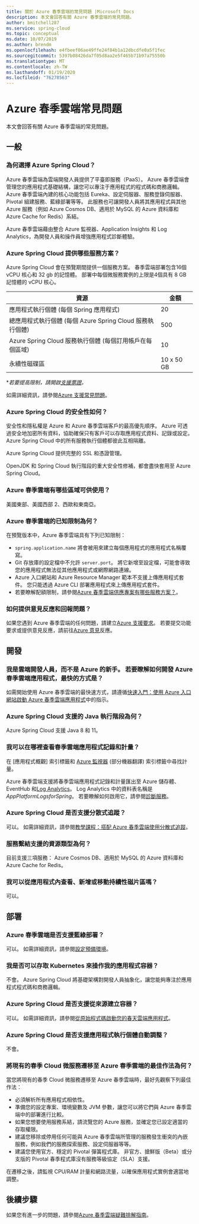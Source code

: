 ```yaml
---
title: 關於 Azure 春季雲端的常見問題 |Microsoft Docs
description: 本文會回答有關 Azure 春季雲端的常見問題。
author: bmitchell287
ms.service: spring-cloud
ms.topic: conceptual
ms.date: 10/07/2019
ms.author: brendm
ms.openlocfilehash: e4fbeef06ae49ffe24f84b1a12dbcdfe0a5f1fec
ms.sourcegitcommit: 5397b08426da7f05d8aa2e5f465b71b97a75550b
ms.translationtype: MT
ms.contentlocale: zh-TW
ms.lasthandoff: 01/19/2020
ms.locfileid: "76278563"
---
```

# <a name="azure-spring-cloud-faq"></a>Azure 春季雲端常見問題

本文會回答有關 Azure 春季雲端的常見問題。 

## <a name="general"></a>一般

### <a name="why-azure-spring-cloud"></a>為何選擇 Azure Spring Cloud？

Azure 春季雲端為雲端開發人員提供了平臺即服務（PaaS）。 Azure 春季雲端會管理您的應用程式基礎結構，讓您可以專注于應用程式的程式碼和商務邏輯。 Azure 春季雲端內建的核心功能包括 Eureka、設定伺服器、服務登錄伺服器、Pivotal 組建服務、藍綠部署等等。 此服務也可讓開發人員將其應用程式與其他 Azure 服務（例如 Azure Cosmos DB、適用於 MySQL 的 Azure 資料庫和 Azure Cache for Redis）系結。

Azure 春季雲端藉由整合 Azure 監視器、Application Insights 和 Log Analytics，為開發人員和操作員增強應用程式診斷體驗。

### <a name="what-service-plans-does-azure-spring-cloud-offer"></a>Azure Spring Cloud 提供哪些服務方案？

Azure Spring Cloud 會在預覽期間提供一個服務方案。  春季雲端部署包含16個 vCPU 核心和 32 gb 的記憶體。  部署中每個微服務實例的上限是4個具有 8 GB 記憶體的 vCPU 核心。

資源 | 金額
------- | -------
應用程式執行個體 (每個 Spring 應用程式) | 20
總應用程式執行個體 (每個 Azure Spring Cloud 服務執行個體) | 500
Azure Spring Cloud 服務執行個體 (每個訂用帳戶在每個區域) | 10
永續性磁碟區 | 10 x 50 GB

\*_若要提高限制，請開啟[支援票證](https://azure.microsoft.com/support/faq/)。_

如需詳細資訊，請參閱[Azure 支援常見問題](https://azure.microsoft.com/support/faq/)。

### <a name="how-secure-is-azure-spring-cloud"></a>Azure Spring Cloud 的安全性如何？

安全性和隱私權是 Azure 和 Azure 春季雲端客戶的最高優先順序。 Azure 可透過安全地加密所有資料，協助確保只有客戶可以存取應用程式資料、記錄或設定。 Azure Spring Cloud 中的所有服務執行個體都彼此互相隔離。

Azure Spring Cloud 提供完整的 SSL 和憑證管理。

OpenJDK 和 Spring Cloud 執行階段的重大安全性修補，都會盡快套用至 Azure Spring Cloud。

### <a name="in-which-regions-is-azure-spring-cloud-available"></a>Azure 春季雲端有哪些區域可供使用？

美國東部、美國西部 2、西歐和東南亞。

### <a name="what-are-the-known-limitations-of-azure-spring-cloud"></a>Azure 春季雲端的已知限制為何？

在預覽版本中，Azure 春季雲端具有下列已知限制：

* `spring.application.name` 將會被用來建立每個應用程式的應用程式名稱覆寫。
* Git 存放庫的設定檔中不允許 `server.port`。 將它新增至設定檔，可能會導致您的應用程式無法從其他應用程式或網際網路連線。
* Azure 入口網站和 Azure Resource Manager 範本不支援上傳應用程式套件。 您只能透過 Azure CLI 部署應用程式來上傳應用程式套件。
* 若要瞭解配額限制，請參閱[Azure 春季雲端供應專案有哪些服務方案？](#what-service-plans-does-azure-spring-cloud-offer)。

### <a name="how-can-i-provide-feedback-and-report-issues"></a>如何提供意見反應和回報問題？

如果您遇到 Azure 春季雲端的任何問題，請建立[Azure 支援要求](https://docs.microsoft.com/azure/azure-portal/supportability/how-to-create-azure-support-request)。 若要提交功能要求或提供意見反應，請前往[Azure 意見](https://feedback.azure.com/forums/34192--general-feedback)反應。

## <a name="development"></a>開發

### <a name="i-am-a-spring-cloud-developer-but-new-to-azure-what-is-the-quickest-way-for-me-to-learn-how-to-develop-an-azure-spring-cloud-application"></a>我是雲端開發人員，而不是 Azure 的新手。 若要瞭解如何開發 Azure 春季雲端應用程式，最快的方式是？

如需開始使用 Azure 春季雲端的最快速方式，請遵循[快速入門：使用 Azure 入口網站啟動 Azure 春季雲端應用程式](spring-cloud-quickstart-launch-app-portal.md)中的指示。

### <a name="what-java-runtime-does-azure-spring-cloud-support"></a>Azure Spring Cloud 支援的 Java 執行階段為何？

Azure Spring Cloud 支援 Java 8 和 11。

### <a name="where-can-i-view-my-spring-cloud-application-logs-and-metrics"></a>我可以在哪裡查看春季雲端應用程式記錄和計量？

在 [應用程式概觀] 索引標籤和 [Azure 監視器](https://docs.microsoft.com/azure/azure-monitor/platform/data-platform-metrics#interacting-with-azure-monitor-metrics) \(部分機器翻譯\) 索引標籤中尋找計量。

Azure 春季雲端支援將春季雲端應用程式記錄和計量匯出至 Azure 儲存體、EventHub 和[Log Analytics](https://docs.microsoft.com/azure/azure-monitor/platform/data-platform-logs#log-queries)。 Log Analytics 中的資料表名稱是*AppPlatformLogsforSpring*。 若要瞭解如何啟用它，請參閱[診斷服務](diagnostic-services.md)。

### <a name="does-azure-spring-cloud-support-distributed-tracing"></a>Azure Spring Cloud 是否支援分散式追蹤？

可以。 如需詳細資訊，請參閱[教學課程：搭配 Azure 春季雲端使用分散式追蹤](spring-cloud-tutorial-distributed-tracing.md)。

### <a name="what-resource-types-does-service-binding-support"></a>服務繫結支援的資源類型為何？

目前支援三項服務： Azure Cosmos DB、適用於 MySQL 的 Azure 資料庫和 Azure Cache for Redis。

### <a name="can-i-view-add-or-move-persistent-volumes-from-inside-my-applications"></a>我可以從應用程式內查看、新增或移動持續性磁片區嗎？

可以。

## <a name="deployment"></a>部署

### <a name="does-azure-spring-cloud-support-blue-green-deployment"></a>Azure 春季雲端是否支援藍綠部署？
可以。 如需詳細資訊，請參閱[設定預備環境](spring-cloud-howto-staging-environment.md)。

### <a name="can-i-access-kubernetes-to-manipulate-my-application-containers"></a>我是否可以存取 Kubernetes 來操作我的應用程式容器？

不會。  Azure Spring Cloud 將基礎架構對開發人員抽象化，讓您能夠專注於應用程式程式碼和商務邏輯。

### <a name="does-azure-spring-cloud-support-building-containers-from-source"></a>Azure Spring Cloud 是否支援從來源建立容器？

可以。 如需詳細資訊，請參閱[從原始程式碼啟動您的春天雲端應用程式](spring-cloud-launch-from-source.md)。

### <a name="does-azure-spring-cloud-support-autoscaling-in-app-instances"></a>Azure Spring Cloud 是否支援應用程式執行個體自動調整？

不會。

### <a name="what-are-the-best-practices-for-migrating-existing-spring-cloud-microservices-to-azure-spring-cloud"></a>將現有的春季 Cloud 微服務遷移至 Azure 春季雲端的最佳作法為何？

當您將現有的春季 Cloud 微服務遷移至 Azure 春季雲端時，最好先觀察下列最佳作法：
* 必須解析所有應用程式相依性。
* 準備您的設定專案、環境變數及 JVM 參數，讓您可以將它們與 Azure 春季雲端中的部署進行比較。
* 如果您想要使用服務系結，請流覽您的 Azure 服務，並確定您已設定適當的存取權限。
* 建議您移除或停用任何可能與 Azure 春季雲端所管理的服務發生衝突的內嵌服務，例如我們的服務探索服務、設定伺服器等等。
* 建議您使用官方、穩定的 Pivotal 彈簧程式庫。 非官方、搶鮮版（Beta）或分支版的 Pivotal 春季程式庫沒有服務等級協定（SLA）支援。

在遷移之後，請監視 CPU/RAM 計量和網路流量，以確保應用程式實例會適當地調整。

## <a name="next-steps"></a>後續步驟

如果您有進一步的問題，請參閱[Azure 春季雲端疑難排解指南](spring-cloud-troubleshoot.md)。
